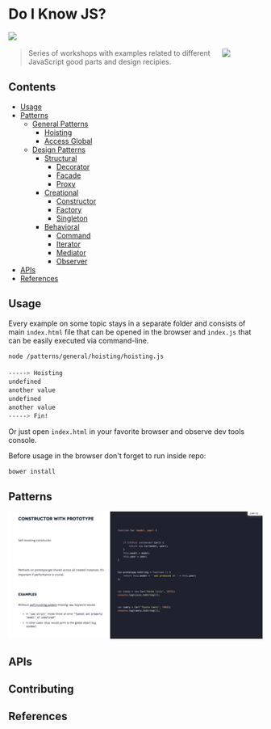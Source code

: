 # Do I Know JS?

<!-- http://labs.voronianski.com/do-i-know-js? -->

![](http://img.shields.io/badge/status-in%20progress-green.svg?style=flat)

> <img src="http://www.w3devcampus.com/wp-content/uploads/logoAndOther/logo_JavaScript.png" width="80" align="right"> Series of workshops with examples related to different JavaScript good parts and design recipies. 

## Contents

- [Usage](#usage)
- [Patterns](#patterns)
    - [General Patterns](#general)
        - [Hoisting]()
        - [Access Global]()
    - [Design Patterns]()
        - [Structural]()
            - [Decorator]()
            - [Facade]()
            - [Proxy]()
        - [Creational]()
            - [Constructor]()
            - [Factory]()
            - [Singleton]()
        - [Behavioral]()
            - [Command]()
            - [Iterator]()
            - [Mediator]()
            - [Observer]()
- [APIs](#apis)
- [References](#references)

## Usage

Every example on some topic stays in a separate folder and consists of main `index.html` file that can be opened in the browser and `index.js` that can be easily executed via command-line. 

```bash
node /patterns/general/hoisting/hoisting.js

-----> Hoisting
undefined
another value
undefined
another value
-----> Fin!
```

Or just open `index.html` in your favorite browser and observe dev tools console.

Before usage in the browser don't forget to run inside repo:

```bash
bower install
```

## Patterns

![](https://raw.githubusercontent.com/voronianski/Do-I-Know-JS/master/assets/doc-screen.png)

## APIs

## Contributing

## References

